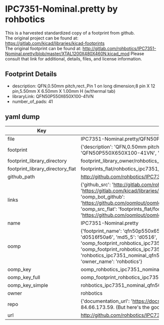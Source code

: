 # IPC7351-Nominal.pretty by rohbotics  
This is a harvested standardized copy of a footprint from github.  
The original project can be found at:  
https://gitlab.com/kicad/libraries/kicad-footprints  
The original footprint can be found at:
http://gitlab.com/rohbotics/IPC7351-Nominal.pretty/blob/master/XTAL1200X480X460N.kicad_mod
Please consult that link for additional, details, files, and license information.  
## Footprint Details
* description: QFN,0.50mm pitch,rect.,Pin 1 on long dimension;8 pin X 12 pin,5.50mm X 6.50mm X 1.00mm H (w/thermal tab)  
* libraryLink: QFN50P550X650X100-41VN  
* number_of_pads: 41  
## yaml dump  
| Key | Value |  
| --- | --- |  
| file | IPC7351-Nominal.pretty/QFN50P550X650X100-41VN.kicad_mod |  
| footprint | {'description': 'QFN,0.50mm pitch,rect.,Pin 1 on long dimension;8 pin X 12 pin,5.50mm X 6.50mm X 1.00mm H (w/thermal tab)', 'libraryLink': 'QFN50P550X650X100-41VN', 'number_of_pads': 41} |  
| footprint_library_directory | footprint_library_owner/rohbotics_IPC7351-Nominal.pretty |  
| footprint_library_directory_flat | footprints_flat/rohbotics_ipc7351_nominal_qfn50p550x650x100_41vn/working |  
| github_path | http://github.com/rohbotics/IPC7351-Nominal.pretty/blob/master/QFN50P550X650X100-41VN.kicad_mod |  
| links | {'github_src': 'http://gitlab.com/rohbotics/IPC7351-Nominal.pretty/blob/master/XTAL1200X480X460N.kicad_mod', 'github_src_repo': 'https://gitlab.com/kicad/libraries/kicad-footprints', 'oomp_bot': 'footprints/rohbotics_ipc7351_nominal_qfn50p550x650x100_41vn/working', 'oomp_bot_github': 'https://github.com/oomlout/oomlout_oomp_footprint_bot/tree/main/footprints/rohbotics_ipc7351_nominal_qfn50p550x650x100_41vn/working', 'oomp_src_flat': 'footprints_flat/footprints_flat/rohbotics_ipc7351_nominal_qfn50p550x650x100_41vn/working', 'oomp_src_flat_github': 'https://github.com/oomlout/oomlout_oomp_footprint_src/tree/main/footprints_flat/rohbotics_ipc7351_nominal_qfn50p550x650x100_41vn/working'} |  
| name | IPC7351-Nominal.pretty |  
| oomp | {'footprint_name': 'qfn50p550x650x100_41vn', 'library_name': 'ipc7351_nominal', 'md5': 'd0516f50a691a4cb22cf3d8b6bdff80c', 'md5_10': 'd0516f50a6', 'md5_5': 'd0516', 'md5_6': 'd0516f', 'oomp_key': 'oomp_rohbotics_ipc7351_nominal_qfn50p550x650x100_41vn', 'oomp_key_extra': 'oomp_footprint_rohbotics_ipc7351_nominal_qfn50p550x650x100_41vn', 'oomp_key_full': 'oomp_footprint_rohbotics_ipc7351_nominal_qfn50p550x650x100_41vn_d0516f', 'oomp_key_simple': 'rohbotics_ipc7351_nominal_qfn50p550x650x100_41vn', 'original_filename': 'IPC7351-Nominal.pretty/QFN50P550X650X100-41VN.kicad_mod', 'owner_name': 'rohbotics'} |  
| oomp_key | oomp_rohbotics_ipc7351_nominal_qfn50p550x650x100_41vn |  
| oomp_key_full | oomp_footprint_rohbotics_ipc7351_nominal_qfn50p550x650x100_41vn |  
| oomp_key_simple | rohbotics_ipc7351_nominal_qfn50p550x650x100_41vn |  
| owner | rohbotics |  
| repo | {'documentation_url': 'https://docs.github.com/rest/overview/resources-in-the-rest-api#rate-limiting', 'message': "API rate limit exceeded for 84.66.173.59. (But here's the good news: Authenticated requests get a higher rate limit. Check out the documentation for more details.)"} |  
| url | http://github.com/rohbotics/IPC7351-Nominal.pretty |  

